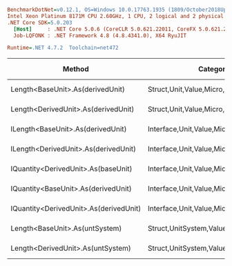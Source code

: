 ``` ini

BenchmarkDotNet=v0.12.1, OS=Windows 10.0.17763.1935 (1809/October2018Update/Redstone5)
Intel Xeon Platinum 8171M CPU 2.60GHz, 1 CPU, 2 logical and 2 physical cores
.NET Core SDK=5.0.203
  [Host]     : .NET Core 5.0.6 (CoreCLR 5.0.621.22011, CoreFX 5.0.621.22011), X64 RyuJIT
  Job-LQFONK : .NET Framework 4.8 (4.8.4341.0), X64 RyuJIT

Runtime=.NET 4.7.2  Toolchain=net472  

```
|                                 Method |                               Categories |      Mean |     Error |    StdDev |   StdErr |       Min |       Max |    Median | Ratio | MannWhitney(5%) | RatioSD |  Gen 0 | Gen 1 | Gen 2 | Allocated |
|--------------------------------------- |----------------------------------------- |----------:|----------:|----------:|---------:|----------:|----------:|----------:|------:|---------------- |--------:|-------:|------:|------:|----------:|
|       Length&lt;BaseUnit&gt;.As(derivedUnit) |       Struct,Unit,Value,Micro,Conversion |  13.98 ns |  0.226 ns |  0.211 ns | 0.055 ns |  13.71 ns |  14.43 ns |  13.98 ns |  1.00 |            Base |    0.00 |      - |     - |     - |         - |
|    Length&lt;DerivedUnit&gt;.As(derivedUnit) |       Struct,Unit,Value,Micro,Conversion |  14.32 ns |  0.267 ns |  0.262 ns | 0.066 ns |  13.82 ns |  14.82 ns |  14.32 ns |  1.02 |            Same |    0.02 |      - |     - |     - |         - |
|      ILength&lt;BaseUnit&gt;.As(derivedUnit) |    Interface,Unit,Value,Micro,Conversion |  19.95 ns |  0.252 ns |  0.236 ns | 0.061 ns |  19.44 ns |  20.35 ns |  20.02 ns |  1.43 |          Slower |    0.02 |      - |     - |     - |         - |
|   ILength&lt;DerivedUnit&gt;.As(derivedUnit) |    Interface,Unit,Value,Micro,Conversion |  20.04 ns |  0.318 ns |  0.298 ns | 0.077 ns |  19.64 ns |  20.73 ns |  20.13 ns |  1.43 |          Slower |    0.03 |      - |     - |     - |         - |
|    IQuantity&lt;DerivedUnit&gt;.As(baseUnit) |    Interface,Unit,Value,Micro,Conversion |  86.93 ns |  1.242 ns |  1.162 ns | 0.300 ns |  85.30 ns |  89.37 ns |  86.96 ns |  6.22 |          Slower |    0.11 |      - |     - |     - |         - |
|    IQuantity&lt;BaseUnit&gt;.As(derivedUnit) |    Interface,Unit,Value,Micro,Conversion |  88.07 ns |  1.021 ns |  0.955 ns | 0.247 ns |  85.52 ns |  89.31 ns |  88.28 ns |  6.30 |          Slower |    0.08 |      - |     - |     - |         - |
| IQuantity&lt;DerivedUnit&gt;.As(derivedUnit) |    Interface,Unit,Value,Micro,Conversion | 113.94 ns |  2.195 ns |  2.053 ns | 0.530 ns | 109.91 ns | 116.85 ns | 113.29 ns |  8.15 |          Slower |    0.21 |      - |     - |     - |         - |
|         Length&lt;BaseUnit&gt;.As(untSystem) | Struct,UnitSystem,Value,Micro,Conversion | 557.61 ns |  8.281 ns |  7.746 ns | 2.000 ns | 545.14 ns | 574.71 ns | 554.65 ns | 39.88 |          Slower |    0.74 | 0.0303 |     - |     - |     201 B |
|      Length&lt;DerivedUnit&gt;.As(untSystem) | Struct,UnitSystem,Value,Micro,Conversion | 585.97 ns | 11.039 ns | 10.326 ns | 2.666 ns | 567.52 ns | 605.29 ns | 588.32 ns | 41.91 |          Slower |    0.94 | 0.0303 |     - |     - |     201 B |
